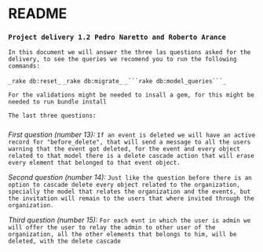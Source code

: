 # README
### `Project delivery 1.2 Pedro Naretto and Roberto Arance`
`In this document we will answer the three las questions asked for the delivery, to see the queries we recomend you to run the following commands:`

`_rake db:reset_`
`_rake db:migrate_`
`_```rake db:model_queries```_`

`For the validations might be needed to insall a gem, for this might be needed to run bundle install`

`The last three questions:`
###
_First question (number 13):_
`If an event is deleted we will have an active record for "before_delete", that will send a message to all the users warning that the event got deleted, for the event and every object related to that model there is a delete cascade action that will erase every element that belonged to that event object.`

_Second question (number 14):_
`Just like the question before there is an option to cascade delete every object related to the organization, specially the model that relates the organization and the events, but the invitation will remain to the users that where invited through the organization.`

_Third question (number 15):_
`For each evnt in which the user is admin we will offer the user to relay the admin to other user of the organization, all the other elements that belongs to him, will be deleted, with the delete cascade `